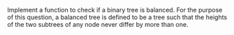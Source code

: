 Implement a function to check if a binary tree is balanced.  For the purpose of this question, a balanced tree is defined to be a tree such that the heights of the two subtrees of any node never differ by more than one.